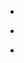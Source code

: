 
- [](/2016/12/815148200008921092/)

- [](/2016/11/10155102720598912/)

- [](/2016/09/10154935173373912/)
